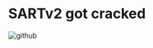 # SARTv2 got cracked
![github](https://user-images.githubusercontent.com/79816938/236740672-6c8beb60-a77e-47f7-bdba-706c3bb4576a.png)
